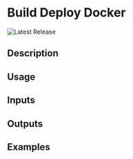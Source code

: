# Build Deploy Docker

![Latest Release](https://img.shields.io/github/v/release/p6m-workflows/build-deploy-docker?style=flat-square&label=Latest%20Release&color=blue)

## Description

## Usage

## Inputs

## Outputs

## Examples